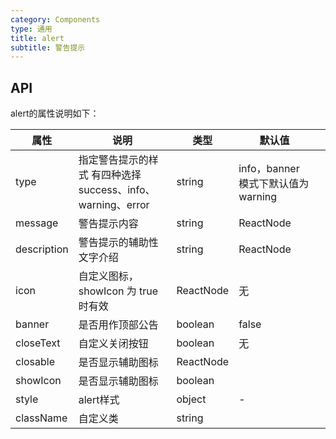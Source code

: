 ```yaml
---
category: Components
type: 通用
title: alert
subtitle: 警告提示
---
```


## API


alert的属性说明如下：

| 属性 | 说明 | 类型 | 默认值 |  |
| --- | --- | --- | --- | --- |
| type | 指定警告提示的样式 有四种选择 success、info、warning、error| string | info，banner 模式下默认值为 warning |  |
| message | 警告提示内容 | string | ReactNode |  |  |
| description | 警告提示的辅助性文字介绍  | string|ReactNode |  |  |
| icon | 自定义图标，showIcon 为 true 时有效 | ReactNode | 无| |
| banner | 是否用作顶部公告 | boolean | false |  |
| closeText | 自定义关闭按钮 | boolean | 无 |  |
| closable | 是否显示辅助图标 | ReactNode | <Icon type="exclamation-circle" /> |  |
| showIcon | 是否显示辅助图标 | boolean  |   |
| style | alert样式 | object | - |  |
|className| 自定义类 | string|
